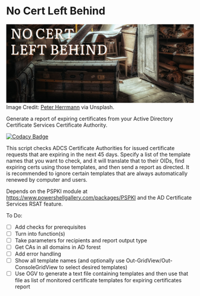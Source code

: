 # No Cert Left Behind

![Banner image: An old attic cluttered with a wooden chest and shelves full of old papers.](NoCertLeftBehind.jpg)
Image Credit: [Peter Herrmann](https://unsplash.com/@tama66) via Unsplash.

Generate a report of expiring certificates from your Active Directory Certificate Services Certificate Authority.

[![Codacy Badge](https://api.codacy.com/project/badge/Grade/92b18813ce1a4668b804be370fa004bb)](https://app.codacy.com/gh/SamErde/No-Cert-Left-Behind?utm_source=github.com&utm_medium=referral&utm_content=SamErde/No-Cert-Left-Behind&utm_campaign=Badge_Grade)

This script checks ADCS Certificate Authorities for issued certificate requests that are expiring in the next 45 days. Specify a list of the template names that you want to check, and it will translate that to their OIDs, find expiring certs using those templates, and then send a report as directed. It is recommended to ignore certain templates that are always automatically renewed by computer and users.

Depends on the PSPKI module at https://www.powershellgallery.com/packages/PSPKI and the AD Certificate Services RSAT feature.

To Do:

- [ ] Add checks for prerequisites
- [ ] Turn into function(s)
- [ ] Take parameters for recipients and report output type
- [ ] Get CAs in all domains in AD forest
- [ ] Add error handling
- [ ] Show all template names (and optionally use Out-GridView/Out-ConsoleGridView to select desired templates)
- [ ] Use OGV to generate a text file containing templates and then use that file as list of monitored certificate templates for expiring certificates report
